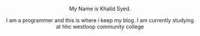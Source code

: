 <header>

My Name is Khalid Syed.

</footer>
I am a programmer and this is where i keep my blog.
I am currently studying at hhc westloop community college
